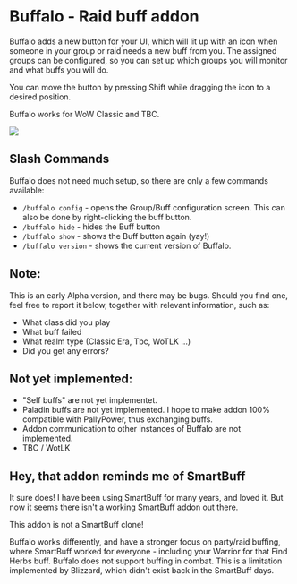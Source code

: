 # Buffalo - Raid buff addon
Buffalo adds a new button for your UI, which will lit up with an icon when someone in your group or raid needs a new buff from you. The assigned groups can be configured, so you can set up which groups you will monitor and what buffs you will do.

You can move the button by pressing Shift while dragging the icon to a desired position.

Buffalo works for WoW Classic and TBC.

<img src="https://github.com/Sentilix/buffalo/blob/main/Images/buffalo-config.jpg?raw=true" />


## Slash Commands
Buffalo does not need much setup, so there are only a few commands available:

* `/buffalo config` - opens the Group/Buff configuration screen. This can also be done by right-clicking the buff button.
* `/buffalo hide` - hides the Buff button
* `/buffalo show` - shows the Buff button again (yay!)
* `/buffalo version` - shows the current version of Buffalo.


## Note:
This is an early Alpha version, and there may be bugs. Should you find one, feel free to report it below, together with relevant information, such as:
* What class did you play
* What buff failed
* What realm type (Classic Era, Tbc, WoTLK ...)
* Did you get any errors?


## Not yet implemented:
* "Self buffs" are not yet implementet.
* Paladin buffs are not yet implemented. I hope to make addon 100% compatible with PallyPower, thus exchanging buffs.
* Addon communication to other instances of Buffalo are not implemented.
* TBC / WotLK


## Hey, that addon reminds me of SmartBuff
It sure does! I have been using SmartBuff for many years, and loved it. But now it seems there isn't a working SmartBuff addon out there.

This addon is not a SmartBuff clone!

Buffalo works differently, and have a stronger focus on party/raid buffing, where SmartBuff worked for everyone - including your Warrior for that Find Herbs buff. Buffalo does not support buffing in combat. This is a limitation implemented by Blizzard, which didn't exist back in the SmartBuff days.

 
